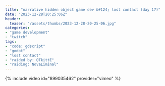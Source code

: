 ```yaml
---
title: "narrative hidden object game dev &#124; lost contact (day 17)"
date: "2023-12-28T20:25:06Z"
header:
  teaser: "/assets/thumbs/2023-12-28-20-25-06.jpg"
categories:
- "game development"
- "twitch"
tags:
- "code: gdscript"
- "godot"
- "lost contact"
- "raided by: QTkittE"
- "raiding: NovaLiminal"
---
```

{% include video id="899035462" provider="vimeo" %}
